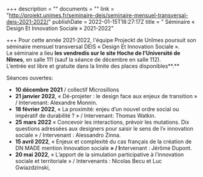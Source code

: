 +++
description = ""
documents = ""
link = "http://projekt.unimes.fr/seminaire-deis/seminaire-mensuel-transversal-deis-2021-2022/"
publishDate = 2022-01-15T18:27:17Z
title = " Séminaire  « Design Et Innovation Sociale » 2021-2022"

+++
Pour cette année 2021-2022, l'équipe Projeckt de Unîmes poursuit son séminaire mensuel transversal DEIS « Design Et Innovation Sociale ».  
 Le séminaire a lieu **les vendredis sur le site Hoche de l’Université de Nîmes**, en salle 111 (sauf la séance de décembre en salle 112).  
 L’entrée est libre et gratuite dans la limite des places disponibles**.**

Séances ouvertes: 

* **10 décembre 2021** / collectif Microsillons
* **21 janvier 2022**,  « Dé-projeter : le design face aux enjeux de transition » / Intervenant: Alexandre Monnin.
* **18 février 2022**, « La proximité: enjeu d’un nouvel ordre social ou impératif de durabilité ? » / Intervenant:  Thomas Watkin.
* **25 mars 2022** « Concevoir les interactions, prévoir les mutations. Dix questions adressées aux designers pour saisir le sens de l’« innovation sociale » /  Intervenant : Alessandro Zinna.
* **15 avril 2022**, « Enjeux et complexité du cas français de la création de DN MADE mention Innovation sociale **» / I**ntervenant : Jérôme Dupont.
* **20 mai 2022**, « L’apport de la simulation participative à l’innovation sociale et territoriale » /  Intervenants :  Nicolas Becu et Luc Gwiazdzinski,